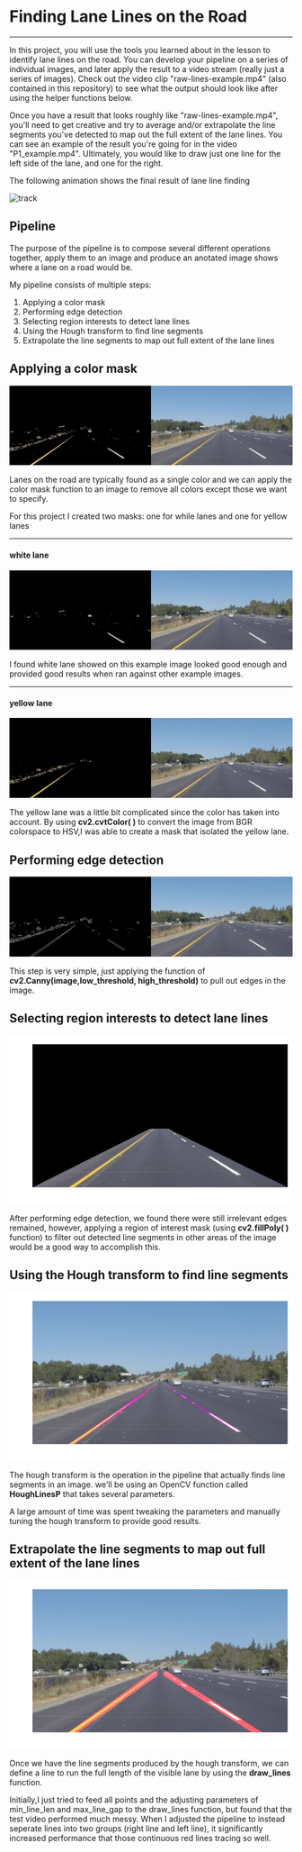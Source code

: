 
# **Finding Lane Lines on the Road** 
***

In this project, you will use the tools you learned about in the lesson to identify lane lines on the road.  You can develop your pipeline on a series of individual images, and later apply the result to a video stream (really just a series of images). Check out the video clip "raw-lines-example.mp4" (also contained in this repository) to see what the output should look like after using the helper functions below. 

Once you have a result that looks roughly like "raw-lines-example.mp4", you'll need to get creative and try to average and/or extrapolate the line segments you've detected to map out the full extent of the lane lines.  You can see an example of the result you're going for in the video "P1_example.mp4".  Ultimately, you would like to draw just one line for the left side of the lane, and one for the right.


The following animation shows the final result of lane line finding

![track](lane_line.gif)


## Pipeline 

The purpose of the pipeline is to compose several different operations together, apply them to an image and produce an anotated image shows where a lane on a road would be.

My pipeline consists of multiple steps:

1. Applying a color mask
2. Performing edge detection
3. Selecting region interests to detect lane lines
4. Using the Hough transform to find line segments
5. Extrapolate the line segments to map out full extent of the lane lines


## Applying a color mask
![image](canny_edges.jpg)

Lanes on the road are typically found as a single color and we can apply the color mask function to an image to remove all colors except those we want to specify.

For this project I created two masks: one for while lanes and one for yellow lanes

---
#### white lane

![white](white_lane.jpg)

I found white lane showed on this example image looked good enough and provided good results when ran against other example images.


---
#### yellow lane
![yellow](yellow_lane.jpg)

The yellow lane was a little bit complicated since the color has taken into account. By using **cv2.cvtColor( )** to convert the image from BGR colorspace to HSV,I was able to create a mask that isolated the yellow lane.


## Performing edge detection
![edge](edge_detection.jpg)

This step is very simple, just applying the function of **cv2.Canny(image,low_threshold, high_threshold)**  to pull out edges in the image.

## Selecting region interests to detect lane lines
![region](region_of_interest.jpg)

After performing edge detection, we found there were still irrelevant edges remained, however, applying a region of interest mask (using **cv2.fillPoly( )** function) to filter out detected line segments in other areas of the image would be a good way to accomplish this.  


## Using the Hough transform to find line segments
![hough](hough_transform.jpg)

The hough transform is the operation in the pipeline that actually finds line segments in an image. we'll be using an OpenCV function called **HoughLinesP** that takes several parameters. 

A large amount of time was spent tweaking the parameters and manually tuning the hough transform to provide good results.


## Extrapolate the line segments to map out full extent of the lane lines
![result](result.jpg)

Once we have the line segments produced by the hough transform, we can define a line to run the full length of the visible lane by using the **draw_lines** function.

Initially,I just tried to feed all points and the adjusting parameters of min_line_len and max_line_gap to the draw_lines function, but found that the test video performed much messy. When I adjusted the pipeline to instead seperate lines into two groups (right line and left line), it significantly increased performance that those continuous red lines tracing so well. 



```python

```
